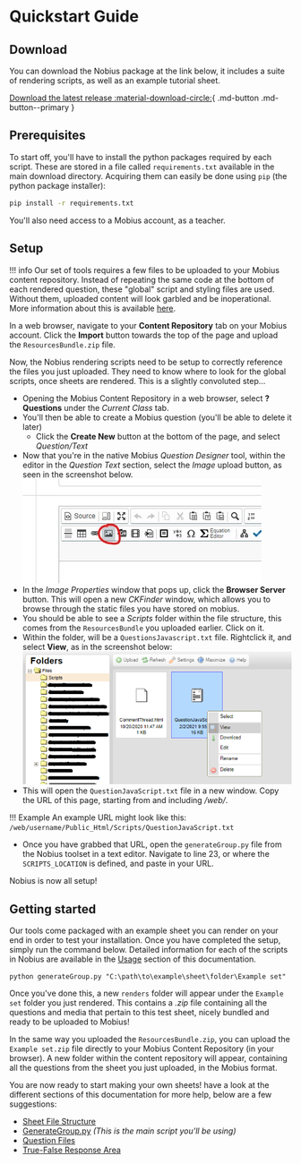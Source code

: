 # Quickstart Guide
## Download
You can download the Nobius package at the link below, it includes a suite of rendering scripts, as well as an example tutorial sheet.

[Download the latest release :material-download-circle:](https://github.com/Loumstar/Mobius/releases){ .md-button .md-button--primary }


## Prerequisites
To start off, you'll have to install the python packages required by each script. These are stored in a file called `requirements.txt` available in the main download directory. Acquiring them can easily be done using `pip` (the python package installer):

```bash
pip install -r requirements.txt
```

You'll also need access to a Mobius account, as a teacher.

## Setup

!!! info
    Our set of tools requires a few files to be uploaded to your Mobius content repository. Instead of repeating the same code at the bottom of each rendered question, these "global" script and styling files are used. Without them, uploaded content will look garbled and be inoperational. More information about this is available [here][1].

In a web browser, navigate to your **Content Repository** tab on your Mobius account. Click the **Import** button towards the top of the page and upload the `ResourcesBundle.zip` file.

Now, the Nobius rendering scripts need to be setup to correctly reference the files you just uploaded. They need to know where to look for the global scripts, once sheets are rendered. This is a slightly convoluted step...

- Opening the Mobius Content Repository in a web browser, select **? Questions** under the *Current Class* tab.
- You'll then be able to create a Mobius question (you'll be able to delete it later)
    - Click the **Create New** button at the bottom of the page, and select *Question/Text*
- Now that you're in the native Mobius *Question Designer* tool, within the editor in the *Question Text* section, select the *Image* upload button, as seen in the screenshot below. ![Image upload example from Mobius](Assets\Screenshots\MobiusImageUpload.jpg)
- In the *Image Properties* window that pops up, click the **Browser Server** button. This will open a new *CKFinder* window, which allows you to browse through the static files you have stored on mobius.
- You should be able to see a *Scripts* folder within the file structure, this comes from the `ResourcesBundle` you uploaded earlier. Click on it.
- Within the folder, will be a `QuestionsJavascript.txt` file. Rightclick it, and select **View**, as in the screenshot below: ![CKFinder screenshot showing QuestionJavascript.txt](Assets\Screenshots\CKFinderQuestionJavascript.png)
- This will open the `QuestionJavaScript.txt` file in a new window. Copy the URL of this page, starting from and including */web/*.

!!! Example
    An example URL might look like this: `/web/username/Public_Html/Scripts/QuestionJavaScript.txt`

- Once you have grabbed that URL, open the `generateGroup.py` file from the Nobius toolset in a text editor. Navigate to line 23, or where the `SCRIPTS_LOCATION` is defined, and paste in your URL.

Nobius is now all setup!

## Getting started
Our tools come packaged with an example sheet you can render on your end in order to test your installation. Once you have completed the setup, simply run the command below. Detailed information for each of the scripts in Nobius are available in the [Usage][2] section of this documentation.

```unix
python generateGroup.py "C:\path\to\example\sheet\folder\Example set"
```

Once you've done this, a new `renders` folder will appear under the `Example set` folder you just rendered. This contains a *.zip* file containing all the questions and media that pertain to this test sheet, nicely bundled and ready to be uploaded to Mobius!

In the same way you uploaded the `ResourcesBundle.zip`, you can upload the `Example set.zip` file directly to your Mobius Content Repository (in your browser). A new folder within the content repository will appear, containing all the questions from the sheet you just uploaded, in the Mobius format.

You are now ready to start making your own sheets! have a look at the different sections of this documentation for more help, below are a few suggestions:

- [Sheet File Structure][3]
- [GenerateGroup.py][2] *(This is the main script you'll be using)*
- [Question Files][4]
- [True-False Response Area][5]

[1]: CustomizationAndResources\QuestionJavascript.md
[2]: Usage\generateGroup.md
[3]: SheetFiles\SheetFileStructure.md
[4]: SheetFiles\Questions.md
[5]: ResponseAreas\Vanilla\true_false.md
